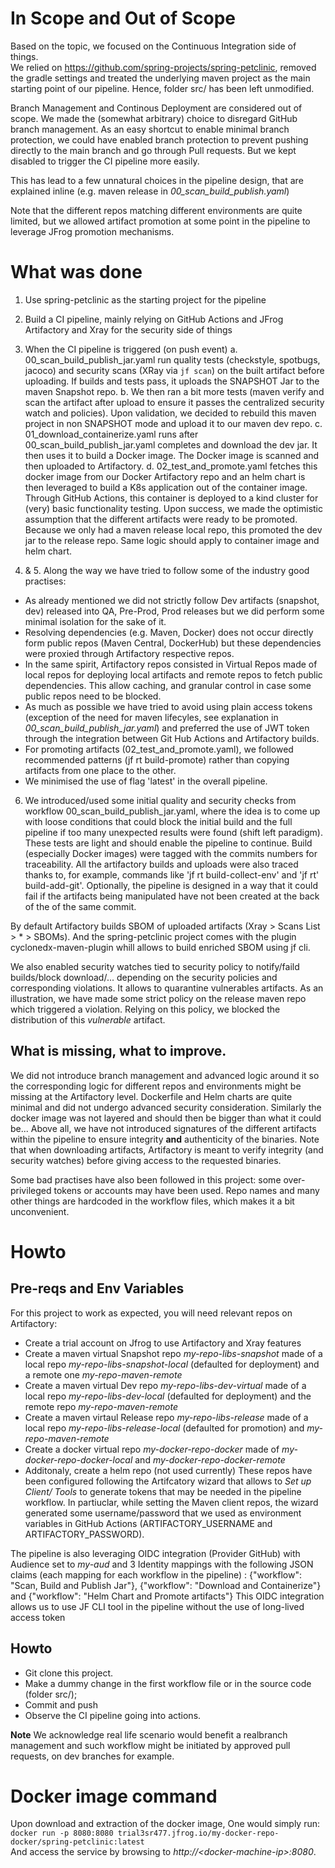 # In Scope and Out of Scope
Based on the topic, we focused on the Continuous Integration side of things.  
We relied on https://github.com/spring-projects/spring-petclinic, removed the gradle settings and treated the underlying maven project as the main starting point of our pipeline.
Hence, folder src/ has been left unmodified.

Branch Management and Continous Deployment are considered out of scope.
We made the (somewhat arbitrary) choice to disregard GitHub branch management. As an easy shortcut to enable minimal branch protection, we could have enabled branch protection to prevent pushing directly to the main branch and go through Pull requests. But we kept disabled to trigger the CI pipeline more easily.

This has lead to a few unnatural choices in the pipeline design, that are explained inline (e.g. maven release in *00_scan_build_publish.yaml*)

Note that the different repos matching different environments are quite limited, but we allowed artifact promotion at some point in the pipeline to leverage JFrog promotion mechanisms.

# What was done
1. Use spring-petclinic as the starting project for the pipeline
2. Build a CI pipeline, mainly relying on GitHub Actions and JFrog Artifactory and Xray for the security side of things
3. When the CI pipeline is triggered (on push event)
    a. 00_scan_build_publish_jar.yaml run quality tests (checkstyle, spotbugs, jacoco) and security scans (XRay via `jf scan`) on the built artifact before uploading. If builds and tests pass, it uploads the SNAPSHOT Jar to the maven Snapshot repo.
    b. We then ran a bit more tests (maven verify and scan the artifact after upload to ensure it passes the centralized security watch and policies). Upon validation, we decided to rebuild this maven project in non SNAPSHOT mode and upload it to our maven dev repo.
    c. 01_download_containerize.yaml runs after 00_scan_build_publish_jar.yaml completes and download the dev jar. It then uses it to build a Docker image. The Docker image is scanned and then uploaded to Artifactory.
    d. 02_test_and_promote.yaml fetches this docker image from our Docker Artifactory repo and an helm chart is then leveraged to build a K8s application out of the container image. Through GitHub Actions, this container is deployed to a kind cluster for (very) basic functionality testing. Upon success, we made the optimistic assumption that the different artifacts were ready to be promoted. Because we only had a maven release local repo, this promoted the dev jar to the release repo. Same logic should apply to container image and helm chart.

4. & 5. Along the way we have tried to follow some of the industry good practises:
- As already mentioned we did not strictly follow Dev artifacts (snapshot, dev) released into QA, Pre-Prod, Prod releases but we did perform some minimal isolation for the sake of it.
- Resolving dependencies (e.g. Maven, Docker) does not occur directly form public repos (Maven Central, DockerHub) but these dependencies were proxied through Artifactory respective repos.
- In the same spirit, Artifactory repos consisted in Virtual Repos made of local repos for deploying local artifacts and remote repos to fetch public dependencies. This allow caching, and granular control in case some public repos need to be blocked.
- As much as possible we have tried to avoid using plain access tokens (exception of the need for maven lifecyles, see explanation in *00_scan_build_publish_jar.yaml*) and preferred the use of JWT token through the integration between Git Hub Actions and Artifactory builds.
- For promoting artifacts (02_test_and_promote.yaml), we followed recommended patterns (jf rt build-promote) rather than copying artifacts from one place to the other.
- We minimised the use of flag 'latest' in the overall pipeline.

6. We introduced/used some initial quality and security checks from workflow 00_scan_build_publish_jar.yaml, where the idea is to come up with loose conditions that could block the initial build and the full pipeline if too many unexpected results were found (shift left paradigm). These tests are light and should enable the pipeline to continue.
Build (especially Docker images) were tagged with the commits numbers for traceability. All the artifactory builds and uploads were also traced thanks to, for example, commands like 'jf rt build-collect-env' and 'jf rt' build-add-git'. 
Optionally, the pipeline is designed in a way that it could fail if the artifacts being manipulated have not been created at the back of the of the same commit.

By default Artifactory builds SBOM of uploaded artifacts (Xray > Scans List > * > SBOMs). And the spring-petclinic project comes with the plugin cyclonedx-maven-plugin whill allows to build enriched SBOM using jf cli.

We also enabled security watches tied to security policy to notify/faild builds/block download/... depending on the security policies and corresponding violations.
It allows to quarantine vulnerables artifacts. As an illustration, we have made some strict policy on the release maven repo which triggered a violation. Relying on this policy, we blocked the distribution of this *vulnerable* artifact.

## What is missing, what to improve.

We did not introduce branch management and advanced logic around it so the corresponding logic for different repos and environments might be missing at the Artifactory level.
Dockerfile and Helm charts are quite minimal and did not undergo advanced security consideration. Similarly the docker image was not layered and should then be bigger than what it could be...
Above all, we have not introduced signatures of the different artifacts within the pipeline to ensure integrity **and** authenticity of the binaries.
Note that when downloading artifacts, Artifactory is meant to verify integrity (and security watches) before giving access to the requested binaries.


Some bad practises have also been followed in this project: some over-privileged tokens or accounts may have been used. 
Repo names and many other things are hardcoded in the workflow files, which makes it a bit unconvenient.

# Howto

## Pre-reqs and Env Variables

For this project to work as expected, you will need relevant repos on Artifactory:

- Create a trial account on Jfrog to use Artifactory and Xray features
- Create a maven virtual Snapshot repo *my-repo-libs-snapshot* made of a local repo *my-repo-libs-snapshot-local* (defaulted for deployment) and a remote one *my-repo-maven-remote*
- Create a maven virtual Dev repo *my-repo-libs-dev-virtual* made of a local repo *my-repo-libs-dev-local* (defaulted for deployment) and the remote repo *my-repo-maven-remote*
- Create a maven virtaul Release repo *my-repo-libs-release* made of a local repo *my-repo-libs-release-local* (defaulted for promotion) and *my-repo-maven-remote*
- Create a docker virtual repo *my-docker-repo-docker* made of *my-docker-repo-docker-local* and *my-docker-repo-docker-remote*
- Additonaly, create a helm repo (not used currently)
These repos have been configured following the Artifcatory wizard that allows to *Set up Client/ Tools* to generate tokens that may be needed in the pipeline workflow. In partiuclar, while setting the Maven client repos, the wizard generated some username/password that we used as environment variables in GitHub Actions (ARTIFACTORY_USERNAME and ARTIFACTORY_PASSWORD). 

The pipeline is also leveraging OIDC integration (Provider GitHub) with Audience set to *my-aud* and 3 Identity mappings with the following JSON claims (each mapping for each workflow in the pipeline) :
{"workflow": "Scan, Build and Publish Jar"}, {"workflow": "Download and Containerize"} and {"workflow": "Helm Chart and Promote artifacts"}
This OIDC integration allows us to use JF CLI tool in the pipeline without the use of long-lived access token

## Howto
- Git clone this project. 
- Make a dummy change in the first workflow file or in the source code (folder src/); 
- Commit and push
- Observe the CI pipeline going into actions.

**Note** We acknowledge real life scenario would benefit a realbranch management and such workflow might be initiated by approved pull requests, on dev branches for example.

# Docker image command
Upon download and extraction of the docker image, 
One would simply run: 
`docker run -p 8080:8080 trial3sr477.jfrog.io/my-docker-repo-docker/spring-petclinic:latest`  
And access the service by browsing to *http://\<docker-machine-ip\>:8080*.

